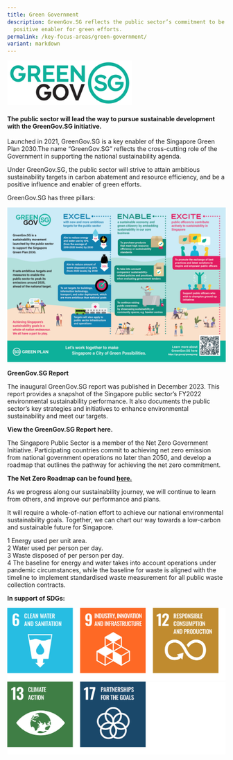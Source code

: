 ```yaml
---
title: Green Government
description: GreenGov.SG reflects the public sector’s commitment to be a
  positive enabler for green efforts.
permalink: /key-focus-areas/green-government/
variant: markdown
---
```

<img src="/images/greengovlogo1.png" style="max-width:30vw;" alt="Green Government SG">

#### The public sector will lead the way to pursue sustainable development with the **GreenGov.SG** initiative. 

Launched in 2021, GreenGov.SG is a key enabler of the Singapore Green Plan 2030.The name “GreenGov.SG” reflects the cross-cutting role of the Government in supporting the national sustainability agenda.

Under GreenGov.SG, the public sector will strive to attain ambitious sustainability targets in carbon abatement and resource efficiency, and be a positive influence and enabler of green efforts.

GreenGov.SG has three pillars:

<img src="/images/greengov-infographic.png" alt="Greengov Infographic">

**GreenGov.SG Report**

The inaugural GreenGov.SG report was published in December 2023. This report provides a snapshot of the Singapore public sector’s FY2022 environmental sustainability performance. It also documents the public sector’s key strategies and initiatives to enhance environmental sustainability and meet our targets.

**View the GreenGov.SG Report here.**

The Singapore Public Sector is a member of the Net Zero Government Initiative. Participating countries commit to achieving net zero emission from national government operations no later than 2050, and develop a roadmap that outlines the pathway for achieving the net zero commitment.&nbsp;

**The Net Zero Roadmap can be found [here.](https://www.sustainability.gov/pdfs/singapore-nzgi-roadmap.pdf)**

As we progress along our sustainability journey, we will continue to learn from others, and improve our performance and plans.&nbsp;

It will require a whole-of-nation effort to achieve our national environmental sustainability goals. Together, we can chart our way towards a low-carbon and sustainable future for Singapore.

1 Energy used per unit area.  
2 Water used per person per day.  
3 Waste disposed of per person per day.  
4 The baseline for energy and water takes into account operations under pandemic circumstances, while the baseline for waste is aligned with the timeline to implement standardised waste measurement for all public waste collection contracts.

**In support of SDGs:**

<div class="sdg-container">
	<img class="sdg-image" src="/images/framework/greengovernment_01.jpg" alt="6 9 12">
	<img class="sdg-image" src="/images/framework/greengovernment_02.jpg" alt="13 17">
</div>